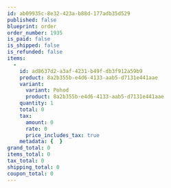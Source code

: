 ```yaml
---
id: ab09935c-8e32-423a-b88d-177adb35d529
published: false
blueprint: order
order_number: 1935
is_paid: false
is_shipped: false
is_refunded: false
items:
  -
    id: ad8637d2-a3af-4231-b49f-db3f912a59b9
    product: 8a2b355b-e4d6-4133-aab5-d7131e441aae
    variant:
      variant: Pohod
      product: 8a2b355b-e4d6-4133-aab5-d7131e441aae
    quantity: 1
    total: 0
    tax:
      amount: 0
      rate: 0
      price_includes_tax: true
    metadata: {  }
grand_total: 0
items_total: 0
tax_total: 0
shipping_total: 0
coupon_total: 0
---
```

